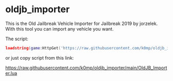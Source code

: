 # oldjb_importer
This is the Old Jailbreak Vehicle Importer for Jailbreak 2019 by jorzelek. With this tool you can import any vehicle you want.

The script:
``` lua
loadstring(game:HttpGet('https://raw.githubusercontent.com/k0mp/oldjb_importer/main/OldJB_Importer.lua'))
```

or just copy script from this link:

https://raw.githubusercontent.com/k0mp/oldjb_importer/main/OldJB_Importer.lua
